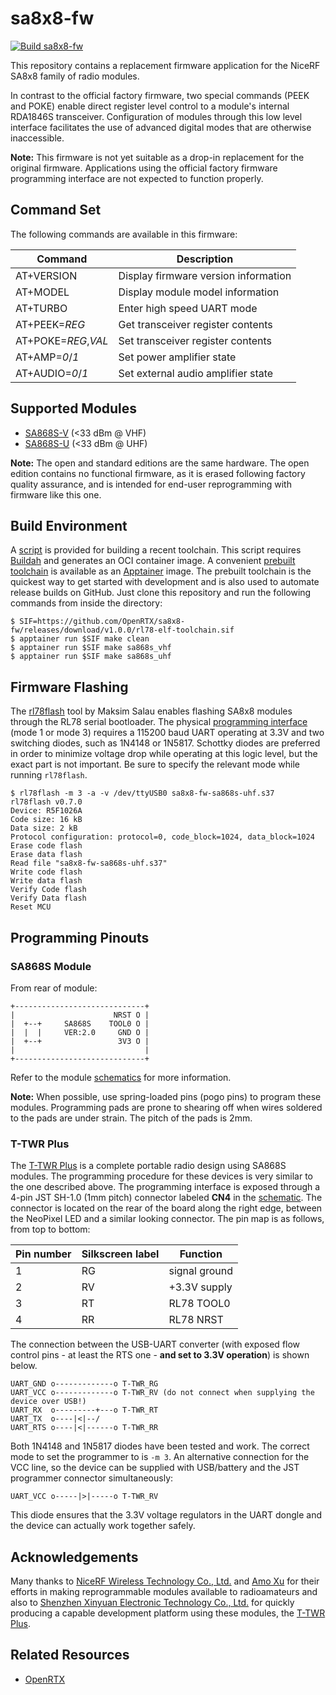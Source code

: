 # sa8x8-fw

[![Build sa8x8-fw](https://github.com/OpenRTX/sa8x8-fw/actions/workflows/main.yaml/badge.svg)](https://github.com/OpenRTX/sa8x8-fw/actions/workflows/main.yaml)

This repository contains a replacement firmware application for the NiceRF SA8x8 family of radio modules.

In contrast to the official factory firmware, two special commands (PEEK and POKE) enable direct register level control to a module's internal RDA1846S transceiver. Configuration of modules through this low level interface facilitates the use of advanced digital modes that are otherwise inaccessible.

**Note:** This firmware is not yet suitable as a drop-in replacement for the original firmware. Applications using the official factory firmware programming interface are not expected to function properly.

## Command Set

The following commands are available in this firmware:

| Command             | Description                          |
| ------------------- | ------------------------------------ |
| AT+VERSION          | Display firmware version information |
| AT+MODEL            | Display module model information     |
| AT+TURBO            | Enter high speed UART mode           |
| AT+PEEK=_REG_       | Get transceiver register contents    |
| AT+POKE=_REG_,_VAL_ | Set transceiver register contents    |
| AT+AMP=_0_/_1_      | Set power amplifier state            |
| AT+AUDIO=_0_/_1_    | Set external audio amplifier state   |

## Supported Modules

 - [SA868S-V](https://a.aliexpress.com/_mNLKxyC) (<33 dBm @ VHF)
 - [SA868S-U](https://a.aliexpress.com/_mP5z5EG) (<33 dBm @ UHF)

**Note:** The open and standard editions are the same hardware. The open edition contains no functional firmware, as it is erased following factory quality assurance, and is intended for end-user reprogramming with firmware like this one.

## Build Environment

A [script](https://github.com/OpenRTX/sa8x8-fw/blob/main/tools/build-rl78-elf-toolchain.sh) is provided for building a recent toolchain. This script requires [Buildah](https://buildah.io) and generates an OCI container image. A convenient [prebuilt toolchain](https://github.com/OpenRTX/sa8x8-fw/releases/download/v1.0.0/rl78-elf-toolchain.sif) is available as an [Apptainer](https://apptainer.org/) image. The prebuilt toolchain is the quickest way to get started with development and is also used to automate release builds on GitHub. Just clone this repository and run the following commands from inside the directory:

    $ SIF=https://github.com/OpenRTX/sa8x8-fw/releases/download/v1.0.0/rl78-elf-toolchain.sif
    $ apptainer run $SIF make clean
    $ apptainer run $SIF make sa868s_vhf
    $ apptainer run $SIF make sa868s_uhf

## Firmware Flashing

The [rl78flash](https://github.com/msalau/rl78flash) tool by Maksim Salau enables flashing SA8x8 modules through the RL78 serial bootloader. The physical [programming interface](https://github.com/msalau/rl78flash/blob/master/hw/rl78s-hw.png) (mode 1 or mode 3) requires a 115200 baud UART operating at 3.3V and two switching diodes, such as 1N4148 or 1N5817. Schottky diodes are preferred in order to minimize voltage drop while operating at this logic level, but the exact part is not important. Be sure to specify the relevant mode while running `rl78flash`.

    $ rl78flash -m 3 -a -v /dev/ttyUSB0 sa8x8-fw-sa868s-uhf.s37
    rl78flash v0.7.0
    Device: R5F1026A
    Code size: 16 kB
    Data size: 2 kB
    Protocol configuration: protocol=0, code_block=1024, data_block=1024
    Erase code flash
    Erase data flash
    Read file "sa8x8-fw-sa868s-uhf.s37"
    Write code flash
    Write data flash
    Verify Code flash
    Verify Data flash
    Reset MCU

## Programming Pinouts

### SA868S Module

From rear of module:

    +-----------------------------+
    |                      NRST O |
    |  +--+     SA868S    TOOL0 O |
    |  |  |     VER:2.0     GND O |
    |  +--+                 3V3 O |
    |                             |
    +-----------------------------+

Refer to the module [schematics](https://github.com/OpenRTX/sa8x8-fw/files/12232818/SA868-open.pdf) for more information.

**Note:** When possible, use spring-loaded pins (pogo pins) to program these modules. Programming pads are prone to shearing off when wires soldered to the pads are under strain. The pitch of the pads is 2mm.

### T-TWR Plus

The [T-TWR Plus](https://www.lilygo.cc/products/t-twr-plus) is a complete portable radio design using SA868S modules. The programming procedure for these devices is very similar to the one described above. The programming interface is exposed through a 4-pin JST SH-1.0 (1mm pitch) connector labeled **CN4** in the [schematic](https://github.com/Xinyuan-LilyGO/T-TWR/blob/master/schematic/T-TWR-Plus_Rev2.0.pdf). The connector is located on the rear of the board along the right edge, between the NeoPixel LED and a similar looking connector. The pin map is as follows, from top to bottom:

| Pin number | Silkscreen label | Function      |
|------------|------------------|---------------|
| 1          | RG               | signal ground |
| 2          | RV               | +3.3V supply  |
| 3          | RT               | RL78 TOOL0    |
| 4          | RR               | RL78 NRST     |

The connection between the USB-UART converter (with exposed flow control pins - at least the RTS one - **and set to 3.3V operation**) is shown below.

    UART_GND o-------------o T-TWR_RG
    UART_VCC o-------------o T-TWR_RV (do not connect when supplying the device over USB!)
    UART_RX  o---------+---o T-TWR_RT
    UART_TX  o----|<|--/
    UART_RTS o----|<|------o T-TWR_RR

Both 1N4148 and 1N5817 diodes have been tested and work. The correct mode to set the programmer to is `-m 3`. An alternative connection for the VCC line, so the device can be supplied with USB/battery and the JST programmer connector simultaneously:

    UART_VCC o-----|>|-----o T-TWR_RV

This diode ensures that the 3.3V voltage regulators in the UART dongle and the device can actually work together safely.

## Acknowledgements

Many thanks to [NiceRF Wireless Technology Co., Ltd.](https://www.nicerf.com/) and [Amo Xu](https://github.com/amoxu) for their efforts in making reprogrammable modules available to radioamateurs and also to [Shenzhen Xinyuan Electronic Technology Co., Ltd.](https://www.lilygo.cc/) for quickly producing a capable development platform using these modules, the [T-TWR Plus](https://www.lilygo.cc/products/t-twr-plus).

## Related Resources

 - [OpenRTX](https://openrtx.org/)

